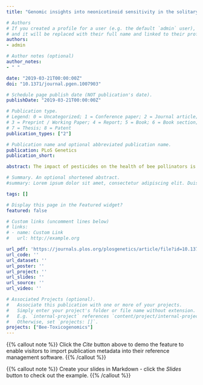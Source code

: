 ```yaml
---
title: "Genomic insights into neonicotinoid sensitivity in the solitary bee Osmia bicornis"

# Authors
# If you created a profile for a user (e.g. the default `admin` user), write the username (folder name) here 
# and it will be replaced with their full name and linked to their profile.
authors:
- admin

# Author notes (optional)
author_notes:
- " "

date: "2019-03-21T00:00:00Z"
doi: "10.1371/journal.pgen.1007903"

# Schedule page publish date (NOT publication's date).
publishDate: "2019-03-21T00:00:00Z"

# Publication type.
# Legend: 0 = Uncategorized; 1 = Conference paper; 2 = Journal article;
# 3 = Preprint / Working Paper; 4 = Report; 5 = Book; 6 = Book section;
# 7 = Thesis; 8 = Patent
publication_types: ["2"]

# Publication name and optional abbreviated publication name.
publication: PLoS Genetics
publication_short:

abstract: The impact of pesticides on the health of bee pollinators is determined in part by the capacity of bee detoxification systems to convert these compounds to less toxic forms. For example, recent work has shown that cytochrome P450s of the CYP9Q subfamily are critically important in defining the sensitivity of honey bees and bumblebees to pesticides, including neonicotinoid insecticides. However, it is currently unclear if solitary bees have functional equivalents of these enzymes with potentially serious implications in relation to their capacity to metabolise certain insecticides. To address this question, we sequenced the genome of the red mason bee, Osmia bicornis, the most abundant and economically important solitary bee species in Central Europe. We show that O. bicornis lacks the CYP9Q subfamily of P450s but, despite this, exhibits low acute toxicity to the N-cyanoamidine neonicotinoid thiacloprid. Functional studies revealed that variation in the sensitivity of O. bicornis to N-cyanoamidine and N-nitroguanidine neonicotinoids does not reside in differences in their affinity for the nicotinic acetylcholine receptor or speed of cuticular penetration. Rather, a P450 within the CYP9BU subfamily, with recent shared ancestry to the Apidae CYP9Q subfamily, metabolises thiacloprid in vitro and confers tolerance in vivo. Our data reveal conserved detoxification pathways in model solitary and eusocial bees despite key differences in the evolution of specific pesticide-metabolising enzymes in the two species groups. The discovery that P450 enzymes of solitary bees can act as metabolic defence systems against certain pesticides can be leveraged to avoid negative pesticide impacts on these important pollinators.

# Summary. An optional shortened abstract.
#summary: Lorem ipsum dolor sit amet, consectetur adipiscing elit. Duis posuere tellus ac convallis placerat. Proin tincidunt magna sed ex sollicitudin condimentum.

tags: []

# Display this page in the Featured widget?
featured: false

# Custom links (uncomment lines below)
# links:
# - name: Custom Link
#   url: http://example.org

url_pdf: 'https://journals.plos.org/plosgenetics/article/file?id=10.1371/journal.pgen.1007903&type=printable'
url_code: ''
url_dataset: ''
url_poster: ''
url_project: ''
url_slides: ''
url_source: ''
url_video: ''

# Associated Projects (optional).
#   Associate this publication with one or more of your projects.
#   Simply enter your project's folder or file name without extension.
#   E.g. `internal-project` references `content/project/internal-project/index.md`.
#   Otherwise, set `projects: []`.
projects: ["Bee-Toxicogenomics"]
---
```


{{% callout note %}}
Click the *Cite* button above to demo the feature to enable visitors to import publication metadata into their reference management software.
{{% /callout %}}

{{% callout note %}}
Create your slides in Markdown - click the *Slides* button to check out the example.
{{% /callout %}}
